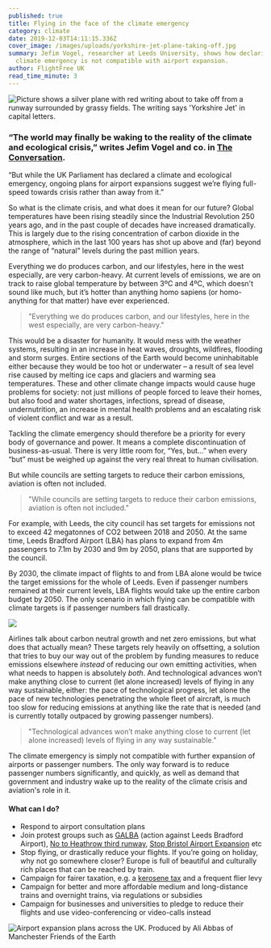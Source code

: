 ```yaml
---
published: true
title: Flying in the face of the climate emergency
category: climate
date: 2019-12-03T14:11:15.336Z
cover_image: /images/uploads/yorkshire-jet-plane-taking-off.jpg
summary: Jefim Vogel, researcher at Leeds University, shows how declaring
  climate emergency is not compatible with airport expansion.
author: FlightFree UK
read_time_minute: 3
---
```

![Picture shows a silver plane with red writing about to take off from a runway surrounded by grassy fields. The writing says 'Yorkshire Jet' in capital letters.](/images/uploads/yorkshire-jet-plane-taking-off.jpg)

### “The world may finally be waking to the reality of the climate and ecological crisis,” writes Jefim Vogel and co. in [The Conversation](https://theconversation.com/we-cant-expand-airports-after-declaring-a-climate-emergency-lets-shift-to-low-carbon-transport-instead-120740).

 “But while the UK Parliament has declared a climate and ecological emergency, ongoing plans for airport expansions suggest we’re flying full-speed towards crisis rather than away from it.” 

So what is the climate crisis, and what does it mean for our future? Global temperatures have been rising steadily since the Industrial Revolution 250 years ago, and in the past couple of decades have increased dramatically. This is largely due to the rising concentration of carbon dioxide in the atmosphere, which in the last 100 years has shot up above and (far) beyond the range of “natural” levels during the past million years. 

Everything we do produces carbon, and our lifestyles, here in the west especially, are very carbon-heavy. At current levels of emissions, we are on track to raise global temperature by between 3ºC and 4ºC, which doesn't sound like much, but it’s hotter than anything homo sapiens (or homo-anything for that matter) have ever experienced.

> "Everything we do produces carbon, and our lifestyles, here in the west especially, are very carbon-heavy."

This would be a disaster for humanity. It would mess with the weather systems, resulting in an increase in heat waves, droughts, wildfires, flooding and storm surges. Entire sections of the Earth would become uninhabitable either because they would be too hot or underwater – a result of sea level rise caused by melting ice caps and glaciers and warming sea temperatures. These and other climate change impacts would cause huge problems for society: not just millions of people forced to leave their homes, but also food and water shortages, infections, spread of disease, undernutrition, an increase in mental health problems and an escalating risk of violent conflict and war as a result.

Tackling the climate emergency should therefore be a priority for every body of governance and power. It means a complete discontinuation of business-as-usual. There is very little room for, “Yes, but…” when every “but” must be weighed up against the very real threat to human civilisation.

But while councils are setting targets to reduce their carbon emissions, aviation is often not included.

> "While councils are setting targets to reduce their carbon emissions, aviation is often not included."

For example, with Leeds, the city council has set targets for emissions not to exceed 42 megatonnes of CO2 between 2018 and 2050. At the same time, Leeds Bradford Airport (LBA) has plans to expand from 4m passengers to 7.1m by 2030 and 9m by 2050, plans that are supported by the council. 

By 2030, the climate impact of flights to and from LBA alone would be twice the target emissions for the whole of Leeds. Even if passenger numbers remained at their current levels, LBA flights would take up the entire carbon budget by 2050. The only scenario in which flying can be compatible with climate targets is if passenger numbers fall drastically. 

![](/images/uploads/lba.jpg)

Airlines talk about carbon neutral growth and net zero emissions, but what does that actually mean? These targets rely heavily on offsetting, a solution that tries to buy our way out of the problem by funding measures to reduce emissions elsewhere *instead* of reducing our own emitting activities, when what needs to happen is absolutely *both*. And technological advances won’t make anything close to current (let alone increased) levels of flying in any way sustainable, either: the pace of technological progress, let alone the pace of new technologies penetrating the whole fleet of aircraft, is much too slow for reducing emissions at anything like the rate that is needed (and is currently totally outpaced by growing passenger numbers). 

> "Technological advances won’t make anything close to current (let alone increased) levels of flying in any way sustainable."

The climate emergency is simply not compatible with further expansion of airports or passenger numbers. The only way forward is to reduce passenger numbers significantly, and quickly, as well as demand that government and industry wake up to the reality of the climate crisis and aviation's role in it.

#### What can I do?

* Respond to airport consultation plans
* Join protest groups such as [GALBA](https://www.facebook.com/GfAoLBA/) (action against Leeds Bradford Airport), [No to Heathrow third runway](https://www.no3rdrunwaycoalition.co.uk), [Stop Bristol Airport Expansion](http://www.stopbristolairportexpansion.org) etc
* Stop flying, or drastically reduce your flights. If you’re going on holiday, why not go somewhere closer? Europe is full of beautiful and culturally rich places that can be reached by train.
* Campaign for fairer taxation, e.g. a [kerosene tax](https://eci.ec.europa.eu/008/public/#/initiative) and a frequent flier levy
* Campaign for better and more affordable medium and long-distance trains and overnight trains, via regulations or subsidies
* Campaign for businesses and universities to pledge to reduce their flights and use video-conferencing or video-calls instead

![](/images/uploads/airport-expansion.png "Airport expansion plans across the UK. Produced by Ali Abbas of Manchester Friends of the Earth")
